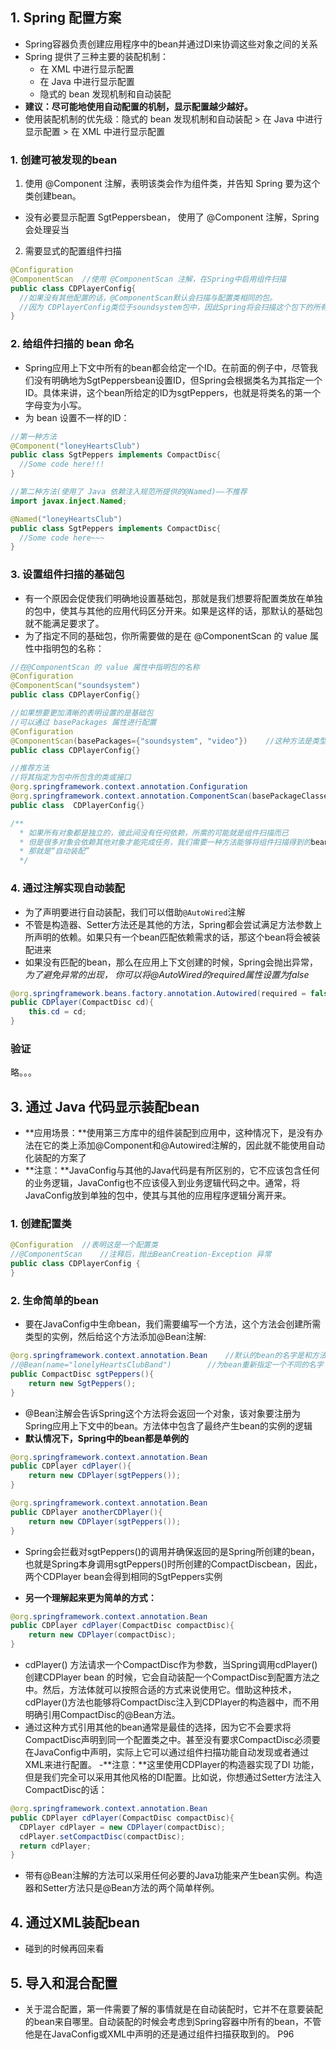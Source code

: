 ## 1. Spring 配置方案
- Spring容器负责创建应用程序中的bean并通过DI来协调这些对象之间的关系
- Spring 提供了三种主要的装配机制：
  - 在 XML 中进行显示配置
  - 在 Java 中进行显示配置
  - 隐式的 bean 发现机制和自动装配
- **建议：尽可能地使用自动配置的机制，显示配置越少越好。**
- 使用装配机制的优先级：隐式的 bean 发现机制和自动装配 > 在 Java 中进行显示配置 > 在 XML 中进行显示配置

### 1. 创建可被发现的bean
1. 使用 @Component 注解，表明该类会作为组件类，并告知 Spring 要为这个类创建bean。
  - 没有必要显示配置 SgtPeppersbean， 使用了 @Component 注解，Spring 会处理妥当
2. 需要显式的配置组件扫描
```java
@Configuration
@ComponentScan  //使用 @ComponentScan 注解，在Spring中启用组件扫描
public class CDPlayerConfig{
  //如果没有其他配置的话，@ComponentScan默认会扫描与配置类相同的包。
  //因为 CDPlayerConfig类位于soundsystem包中，因此Spring将会扫描这个包下的所有子包，查找带有@Component注解的类。这样的话，就能够发现CompactDisc，并且会在Spring中自动为其创建一个bean。
}
```

### 2. 给组件扫描的 bean 命名
- Spring应用上下文中所有的bean都会给定一个ID。在前面的例子中，尽管我们没有明确地为SgtPeppersbean设置ID，但Spring会根据类名为其指定一个ID。具体来讲，这个bean所给定的ID为sgtPeppers，也就是将类名的第一个字母变为小写。
- 为 bean 设置不一样的ID：
```java
//第一种方法
@Component("loneyHeartsClub")
public class SgtPeppers implements CompactDisc{
  //Some code here!!!
}

//第二种方法(使用了 Java 依赖注入规范所提供的@Named)——不推荐
import javax.inject.Named;

@Named("loneyHeartsClub")
public class SgtPeppers implements CompactDisc{
  //Some code here~~~
}
```

### 3. 设置组件扫描的基础包
- 有一个原因会促使我们明确地设置基础包，那就是我们想要将配置类放在单独的包中，使其与其他的应用代码区分开来。如果是这样的话，那默认的基础包就不能满足要求了。
- 为了指定不同的基础包，你所需要做的是在 @ComponentScan 的 value 属性中指明包的名称：
```java
//在@ComponentScan 的 value 属性中指明包的名称
@Configuration
@ComponentScan("soundsystem")
public class CDPlayerConfig{}

//如果想要更加清晰的表明设置的是基础包
//可以通过 basePackages 属性进行配置
@Configuration
@ComponentScan(basePackages={"soundsystem", "video"})    //这种方法是类型不安全的，当重构代码时，那指定的基础包可能就会出现错误
public class CDPlayerConfig{}

//推荐方法
//将其指定为包中所包含的类或接口
@org.springframework.context.annotation.Configuration
@org.springframework.context.annotation.ComponentScan(basePackageClasses = {CDplayer.class, DVDPlayer.class})
public class  CDPlayerConfig{}

/**
  * 如果所有对象都是独立的，彼此间没有任何依赖，所需的可能就是组件扫描而已
  * 但是很多对象会依赖其他对象才能完成任务，我们需要一种方法能够将组件扫描得到的bean和它们的依赖装配在一起。
  * 那就是“自动装配”
  */

```

### 4. 通过注解实现自动装配
- 为了声明要进行自动装配，我们可以借助`@AutoWired`注解
- 不管是构造器、Setter方法还是其他的方法，Spring都会尝试满足方法参数上所声明的依赖。如果只有一个bean匹配依赖需求的话，那这个bean将会被装配进来
- 如果没有匹配的bean，那么在应用上下文创建的时候，Spring会抛出异常，*为了避免异常的出现， 你可以将@AutoWired的required属性设置为false*
```java
@org.springframework.beans.factory.annotation.Autowired(required = false)
public CDPlayer(CompactDisc cd){
    this.cd = cd;
}
```

### 验证
略。。。


## 3. 通过 Java 代码显示装配bean
- **应用场景：**使用第三方库中的组件装配到应用中，这种情况下，是没有办法在它的类上添加@Component和@Autowired注解的，因此就不能使用自动化装配的方案了
- **注意：**JavaConfig与其他的Java代码是有所区别的，它不应该包含任何的业务逻辑，JavaConfig也不应该侵入到业务逻辑代码之中。通常，将JavaConfig放到单独的包中，使其与其他的应用程序逻辑分离开来。

### 1. 创建配置类
```java
@Configuration  //表明这是一个配置类
//@ComponentScan    //注释后，抛出BeanCreation-Exception 异常
public class CDPlayerConfig {
}

```

### 2. 生命简单的bean
- 要在JavaConfig中生命bean，我们需要编写一个方法，这个方法会创建所需类型的实例，然后给这个方法添加@Bean注解:
```java
@org.springframework.context.annotation.Bean    //默认的bean的名字是和方法名一样的，这里默认的是sgtPeppers
//@Bean(name="lonelyHeartsClubBand")        //为bean重新指定一个不同的名字
public CompactDisc sgtPeppers(){
    return new SgtPeppers();
}
```
- @Bean注解会告诉Spring这个方法将会返回一个对象，该对象要注册为Spring应用上下文中的bean。方法体中包含了最终产生bean的实例的逻辑
- **默认情况下，Spring中的bean都是单例的**
```java
@org.springframework.context.annotation.Bean
public CDPlayer cdPlayer(){
    return new CDPlayer(sgtPeppers());
}

@org.springframework.context.annotation.Bean
public CDPlayer anotherCDPlayer(){
    return new CDPlayer(sgtPeppers());
}
```
  - Spring会拦截对sgtPeppers()的调用并确保返回的是Spring所创建的bean，也就是Spring本身调用sgtPeppers()时所创建的CompactDiscbean，因此，两个CDPlayer bean会得到相同的SgtPeppers实例

- **另一个理解起来更为简单的方式：**
```java
@org.springframework.context.annotation.Bean
public CDPlayer cdPlayer(CompactDisc compactDisc){
    return new CDPlayer(compactDisc);
}
```
  - cdPlayer() 方法请求一个CompactDisc作为参数，当Spring调用cdPlayer()创建CDPlayer bean 的时候，它会自动装配一个CompactDisc到配置方法之中。然后，方法体就可以按照合适的方式来说使用它。借助这种技术，cdPlayer()方法也能够将CompactDisc注入到CDPlayer的构造器中，而不用明确引用CompactDisc的@Bean方法。
  - 通过这种方式引用其他的bean通常是最佳的选择，因为它不会要求将CompactDisc声明到同一个配置类之中。甚至没有要求CompactDisc必须要在JavaConfig中声明，实际上它可以通过组件扫描功能自动发现或者通过XML来进行配置。
  -**注意：**这里使用CDPlayer的构造器实现了DI 功能，但是我们完全可以采用其他风格的DI配置。比如说，你想通过Setter方法注入CompactDisc的话：
  ```java
  @org.springframework.context.annotation.Bean
  public CDPlayer cdPlayer(CompactDisc compactDisc){
    CDPlayer cdPlayer = new CDPlayer(compactDisc);
    cdPlayer.setCompactDisc(compactDisc);
    return cdPlayer;
  }
  ```
  - 带有@Bean注解的方法可以采用任何必要的Java功能来产生bean实例。构造器和Setter方法只是@Bean方法的两个简单样例。
  
## 4. 通过XML装配bean
- 碰到的时候再回来看


## 5. 导入和混合配置
- 关于混合配置，第一件需要了解的事情就是在自动装配时，它并不在意要装配的bean来自哪里。自动装配的时候会考虑到Spring容器中所有的bean，不管他是在JavaConfig或XML中声明的还是通过组件扫描获取到的。
P96






